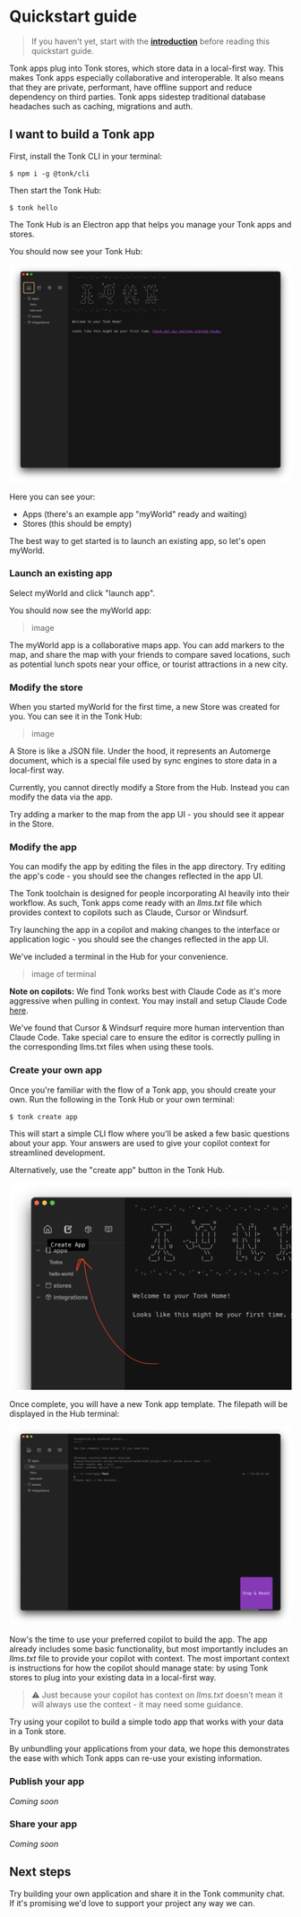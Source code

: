 # Quickstart guide

> If you haven't yet, start with the [**introduction**](./introduction.md) before reading this quickstart guide.

Tonk apps plug into Tonk stores, which store data in a local-first way. This makes Tonk apps especially collaborative and interoperable. It also means that they are private, performant, have offline support and reduce dependency on third parties. Tonk apps sidestep traditional database headaches such as caching, migrations and auth.

## I want to build a Tonk app

First, install the Tonk CLI in your terminal:

```
$ npm i -g @tonk/cli
```

Then start the Tonk Hub:

```
$ tonk hello
```

The Tonk Hub is an Electron app that helps you manage your Tonk apps and stores.

You should now see your Tonk Hub:

![hub screenshot](./images/hub-screenshot.png)

Here you can see your:

- Apps (there's an example app "myWorld" ready and waiting)
- Stores (this should be empty)

The best way to get started is to launch an existing app, so let's open myWorld.

### Launch an existing app

Select myWorld and click "launch app".

You should now see the myWorld app:

> image

The myWorld app is a collaborative maps app. You can add markers to the map, and share the map with your friends to compare saved locations, such as potential lunch spots near your office, or tourist attractions in a new city.

### Modify the store

When you started myWorld for the first time, a new Store was created for you. You can see it in the Tonk Hub:

> image

A Store is like a JSON file. Under the hood, it represents an Automerge document, which is a special file used by sync engines to store data in a local-first way.

Currently, you cannot directly modify a Store from the Hub. Instead you can modify the data via the app.

Try adding a marker to the map from the app UI - you should see it appear in the Store.

### Modify the app

You can modify the app by editing the files in the app directory. Try editing the app's code - you should see the changes reflected in the app UI.

The Tonk toolchain is designed for people incorporating AI heavily into their workflow. As such, Tonk apps come ready with an _llms.txt_ file which provides context to copilots such as Claude, Cursor or Windsurf.

Try launching the app in a copilot and making changes to the interface or application logic - you should see the changes reflected in the app UI.

We've included a terminal in the Hub for your convenience.

> image of terminal

**Note on copilots:** We find Tonk works best with Claude Code as it's more aggressive when pulling in context. You may install and setup Claude Code [here](https://docs.anthropic.com/en/docs/agents-and-tools/claude-code/overview).

We've found that Cursor & Windsurf require more human intervention than Claude Code. Take special care to ensure the editor is correctly pulling in the corresponding llms.txt files when using these tools.

### Create your own app

Once you're familiar with the flow of a Tonk app, you should create your own. Run the following in the Tonk Hub or your own terminal:

```
$ tonk create app
```

This will start a simple CLI flow where you'll be asked a few basic questions about your app. Your answers are used to give your copilot context for streamlined development.

Alternatively, use the "create app" button in the Tonk Hub.

![create app](./images/create-app-button.png)

Once complete, you will have a new Tonk app template. The filepath will be displayed in the Hub terminal:

![test app tui](./images/test-app-tui.png)

Now's the time to use your preferred copilot to build the app. The app already includes some basic functionality, but most importantly includes an _llms.txt_ file to provide your copilot with context. The most important context is instructions for how the copilot should manage state: by using Tonk stores to plug into your existing data in a local-first way.

> ⚠️ Just because your copilot has context on _llms.txt_ doesn't mean it will always use the context - it may need some guidance.

Try using your copilot to build a simple todo app that works with your data in a Tonk store.

By unbundling your applications from your data, we hope this demonstrates the ease with which Tonk apps can re-use your existing information.

### Publish your app

_Coming soon_

### Share your app

_Coming soon_

## Next steps

Try building your own application and share it in the Tonk community chat. If it's promising we'd love to support your project any way we can.
